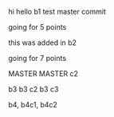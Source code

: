 hi
hello
b1 test
master commit

going for 5 points

this was added in b2

going for 7 points

MASTER
MASTER c2

b3
b3 c2
b3 c3

b4, b4c1, b4c2

